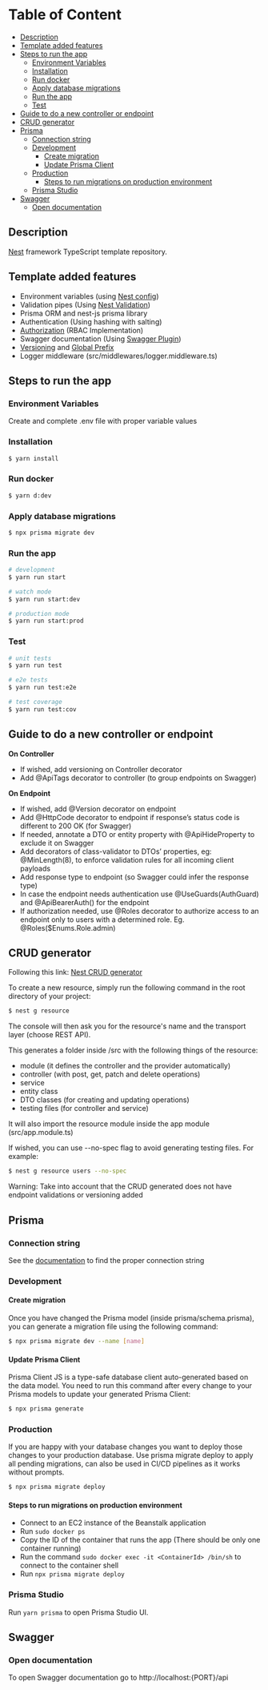 # Table of Content

- [Description](#description)
- [Template added features](#template-added-features)
- [Steps to run the app](#steps-to-run-the-app)
  - [Environment Variables](#environment-variables)
  - [Installation](#installation)
  - [Run docker](#run-docker)
  - [Apply database migrations](#apply-database-migrations)
  - [Run the app](#run-the-app)
  - [Test](#test)
- [Guide to do a new controller or endpoint](#guide-to-do-a-new-controller-or-endpoint)
- [CRUD generator](#crud-generator)
- [Prisma](#prisma)
  - [Connection string](#connection-string)
  - [Development](#development)
    - [Create migration](#create-migration)
    - [Update Prisma Client](#update-prisma-client)
  - [Production](#production)
    - [Steps to run migrations on production environment](#steps-to-run-migrations-on-production-environment)
  - [Prisma Studio](#prisma-studio)
- [Swagger](#swagger)
  - [Open documentation](#open-documentation)

## Description

[Nest](https://github.com/nestjs/nest) framework TypeScript template repository.

## Template added features

- Environment variables (using [Nest config](https://docs.nestjs.com/techniques/configuration#configuration))
- Validation pipes (Using [Nest Validation](https://docs.nestjs.com/techniques/validation))
- Prisma ORM and nest-js prisma library
- Authentication (Using hashing with salting)
- [Authorization](https://docs.nestjs.com/security/authorization#authorization) (RBAC Implementation)
- Swagger documentation (Using [Swagger Plugin](https://docs.nestjs.com/openapi/cli-plugin#cli-plugin))
- [Versioning](https://docs.nestjs.com/techniques/versioning#usage) and [Global Prefix](https://docs.nestjs.com/faq/global-prefix)
- Logger middleware (src/middlewares/logger.middleware.ts)

## Steps to run the app

### Environment Variables

Create and complete .env file with proper variable values

### Installation

```bash
$ yarn install
```

### Run docker

```bash
$ yarn d:dev
```

### Apply database migrations

```bash
$ npx prisma migrate dev
```

### Run the app

```bash
# development
$ yarn run start

# watch mode
$ yarn run start:dev

# production mode
$ yarn run start:prod
```

### Test

```bash
# unit tests
$ yarn run test

# e2e tests
$ yarn run test:e2e

# test coverage
$ yarn run test:cov
```

## Guide to do a new controller or endpoint

**On Controller**

- If wished, add versioning on Controller decorator
- Add @ApiTags decorator to controller (to group endpoints on Swagger)

**On Endpoint**

- If wished, add @Version decorator on endpoint
- Add @HttpCode decorator to endpoint if response’s status code is different to 200 OK (for Swagger)
- If needed, annotate a DTO or entity property with @ApiHideProperty to exclude it on Swagger
- Add decorators of class-validator to DTOs’ properties, eg: @MinLength(8), to enforce validation rules for all incoming client payloads
- Add response type to endpoint (so Swagger could infer the response type)
- In case the endpoint needs authentication use @UseGuards(AuthGuard) and @ApiBearerAuth() for the endpoint
- If authorization needed, use @Roles decorator to authorize access to an endpoint only to users with a determined role. Eg. @Roles($Enums.Role.admin)

## CRUD generator

Following this link: [Nest CRUD generator](https://docs.nestjs.com/recipes/crud-generator)

To create a new resource, simply run the following command in the root directory of your project:

```bash
$ nest g resource
```

The console will then ask you for the resource's name and the transport layer (choose REST API).

This generates a folder inside /src with the following things of the resource:

- module (it defines the controller and the provider automatically)
- controller (with post, get, patch and delete operations)
- service
- entity class
- DTO classes (for creating and updating operations)
- testing files (for controller and service)

It will also import the resource module inside the app module (src/app.module.ts)

If wished, you can use --no-spec flag to avoid generating testing files. For example:

```bash
$ nest g resource users --no-spec
```

Warning: Take into account that the CRUD generated does not have endpoint validations or versioning added

## Prisma

### Connection string

See the [documentation](https://pris.ly/d/connection-strings) to find the proper connection string

### Development

#### Create migration

Once you have changed the Prisma model (inside prisma/schema.prisma), you can generate a migration file using the following command:

```bash
$ npx prisma migrate dev --name [name]
```

#### Update Prisma Client

Prisma Client JS is a type-safe database client auto-generated based on the data model.
You need to run this command after every change to your Prisma models to update your generated Prisma Client:

```bash
$ npx prisma generate
```

### Production

If you are happy with your database changes you want to deploy those changes to your production database. Use prisma migrate deploy to apply all pending migrations, can also be used in CI/CD pipelines as it works without prompts.

```bash
$ npx prisma migrate deploy
```

#### Steps to run migrations on production environment

- Connect to an EC2 instance of the Beanstalk application
- Run `sudo docker ps`
- Copy the ID of the container that runs the app (There should be only one container running)
- Run the command `sudo docker exec -it <ContainerId> /bin/sh` to connect to the container shell
- Run `npx prisma migrate deploy`

### Prisma Studio

Run `yarn prisma` to open Prisma Studio UI.

## Swagger

### Open documentation

To open Swagger documentation go to http://localhost:{PORT}/api
